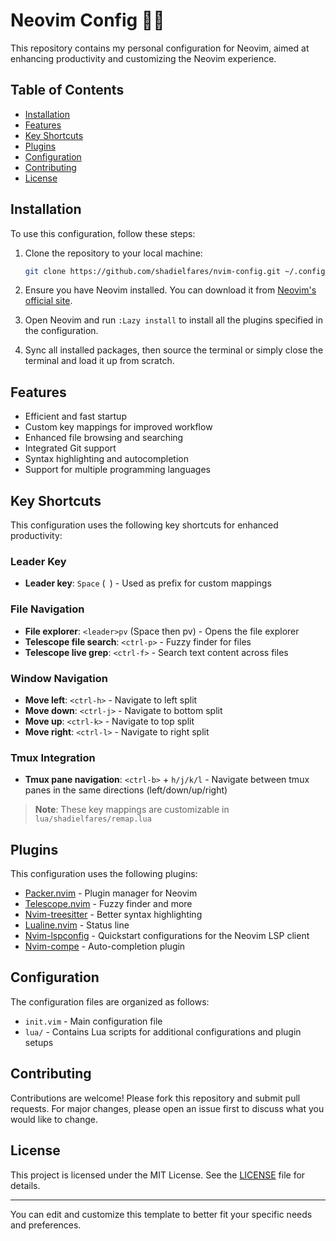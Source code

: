 # Neovim Config 🧑‍💻

This repository contains my personal configuration for Neovim, aimed at enhancing productivity and customizing the Neovim experience.

## Table of Contents

- [Installation](#installation)
- [Features](#features)
- [Key Shortcuts](#key-shortcuts)
- [Plugins](#plugins)
- [Configuration](#configuration)
- [Contributing](#contributing)
- [License](#license)

## Installation

To use this configuration, follow these steps:

1. Clone the repository to your local machine:
   ```sh
   git clone https://github.com/shadielfares/nvim-config.git ~/.config/nvim
   ```

2. Ensure you have Neovim installed. You can download it from [Neovim's official site](https://neovim.io/).

3. Open Neovim and run `:Lazy install` to install all the plugins specified in the configuration.
4. Sync all installed packages, then source the terminal or simply close the terminal and load it up from scratch.

## Features

- Efficient and fast startup
- Custom key mappings for improved workflow
- Enhanced file browsing and searching
- Integrated Git support
- Syntax highlighting and autocompletion
- Support for multiple programming languages

## Key Shortcuts

This configuration uses the following key shortcuts for enhanced productivity:

### Leader Key
- **Leader key**: `Space` (` `) - Used as prefix for custom mappings

### File Navigation
- **File explorer**: `<leader>pv` (Space then pv) - Opens the file explorer
- **Telescope file search**: `<ctrl-p>` - Fuzzy finder for files
- **Telescope live grep**: `<ctrl-f>` - Search text content across files

### Window Navigation
- **Move left**: `<ctrl-h>` - Navigate to left split
- **Move down**: `<ctrl-j>` - Navigate to bottom split  
- **Move up**: `<ctrl-k>` - Navigate to top split
- **Move right**: `<ctrl-l>` - Navigate to right split

### Tmux Integration
- **Tmux pane navigation**: `<ctrl-b>` + `h/j/k/l` - Navigate between tmux panes in the same directions (left/down/up/right)

> **Note**: These key mappings are customizable in `lua/shadielfares/remap.lua`

## Plugins

This configuration uses the following plugins:

- [Packer.nvim](https://github.com/wbthomason/packer.nvim) - Plugin manager for Neovim
- [Telescope.nvim](https://github.com/nvim-telescope/telescope.nvim) - Fuzzy finder and more
- [Nvim-treesitter](https://github.com/nvim-treesitter/nvim-treesitter) - Better syntax highlighting
- [Lualine.nvim](https://github.com/nvim-lualine/lualine.nvim) - Status line
- [Nvim-lspconfig](https://github.com/neovim/nvim-lspconfig) - Quickstart configurations for the Neovim LSP client
- [Nvim-compe](https://github.com/hrsh7th/nvim-compe) - Auto-completion plugin

## Configuration

The configuration files are organized as follows:

- `init.vim` - Main configuration file
- `lua/` - Contains Lua scripts for additional configurations and plugin setups

## Contributing

Contributions are welcome! Please fork this repository and submit pull requests. For major changes, please open an issue first to discuss what you would like to change.

## License

This project is licensed under the MIT License. See the [LICENSE](LICENSE) file for details.

---

You can edit and customize this template to better fit your specific needs and preferences.
